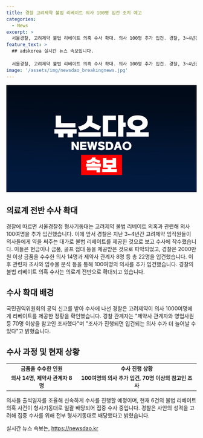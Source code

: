 ```yaml
---
title: 경찰 고려제약 불법 리베이트 의사 100명 입건 조치 예고
categories:
  - News
excerpt: >
  서울경찰, 고려제약 불법 리베이트 의혹 수사 확대. 의사 100명 추가 입건. 경찰, 3~4년간 약 공급 대가로 리베이트 의심. 1000명 이상에게 현금, 금품, 골프 등 제공 확인. 22명 입건 후 100명 추가 입건 예정. 의료계 전반으로 수사 확대. 6건 수사 중, 전부 형사기동대에서 집중수사 중. 현재 범위와 대상자 확인 중.
feature_text: >
  ## adskorea 실시간 뉴스 속보입니다.

  서울경찰, 고려제약 불법 리베이트 의혹 수사 확대. 의사 100명 추가 입건. 경찰, 3~4년간 약 공급 대가로 리베이트 의심. 1000명 이상에게 현금, 금품, 골프 등 제공 확인. 22명 입건 후 100명 추가 입건 예정. 의료계 전반으로 수사 확대. 6건 수사 중, 전부 형사기동대에서 집중수사 중. 현재 범위와 대상자 확인 중.
image: '/assets/img/newsdao_breakingnews.jpg'
---
```


<p><img src="/assets/img/newsdao_breakingnews.jpg" alt="adskorea 속보" /></p>

<h2 data-ke-size="size26">의료계 전반 수사 확대</h2>

<p data-ke-size="size16">경찰에 따르면 서울경찰청 형사기동대는 고려제약 불법 리베이트 의혹과 관련해 의사 100여명을 추가 입건했습니다. 이에 앞서 경찰은 지난 3~4년간 고려제약 임직원들이 의사들에게 약을 써주는 대가로 불법 리베이트를 제공한 것으로 보고 수사에 착수했습니다. 이들은 현금이나 금품, 골프 접대 등을 제공받은 것으로 파악되었고, 경찰은 2000만원 이상 금품을 수수한 의사 14명과 제약사 관계자 8명 등 총 22명을 입건했습니다. 이후 관련자 조사와 압수물 분석 등을 통해 100여명의 의사를 추가 입건했습니다. 경찰의 불법 리베이트 의혹 수사는 의료계 전반으로 확대되고 있습니다.</p>

<h2 data-ke-size="size26">수사 확대 배경</h2>

<p data-ke-size="size16">국민권익위원회의 공익 신고를 받아 수사에 나선 경찰은 고려제약이 의사 1000여명에게 리베이트를 제공한 정황을 확인했습니다. 경찰 관계자는 "제약사 관계자와 영업사원 등 70명 이상을 참고인 조사했다"며 "조사가 진행되면 입건되는 의사 수가 더 늘어날 수 있다"고 밝혔습니다.</p>

<h2 data-ke-size="size26">수사 과정 및 현재 상황</h2>

<table>
  <tr>
    <td style="text-align: center; height: 17px;"><b>금품을 수수한 인원</b></td>
    <td style="text-align: center; height: 17px;"><b>수사 진행 상황</b></td>
  </tr>
  <tr>
    <td style="text-align: center; height: 17px;"><b>의사 14명, 제약사 관계자 8명</b></td>
    <td style="text-align: center; height: 17px;"><b>100여명의 의사 추가 입건, 70명 이상의 참고인 조사</b></td>
  </tr>
</table>

<p data-ke-size="size16">의사들 출석일자를 조율해 신속하게 수사를 진행할 예정이며, 현재 6건의 불법 리베이트 의혹 사건이 형사기동대로 일괄 배당되어 집중 수사 중입니다. 경찰은 사안의 성격을 고려해 집중 수사를 위해 전부 형사기동대로 배당했다고 밝혔습니다.</p>
실시간 뉴스 속보는, <a href="https://newsdao.kr" rel="dofollow">https://newsdao.kr</a>


